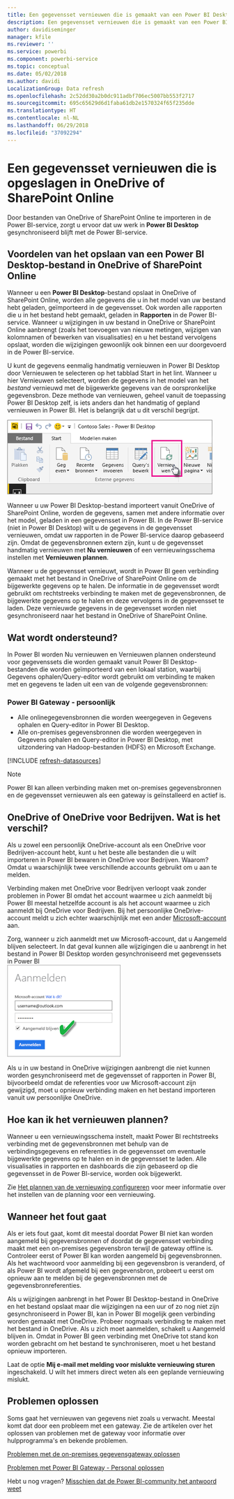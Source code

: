 ```yaml
---
title: Een gegevensset vernieuwen die is gemaakt van een Power BI Desktop-bestand in OneDrive of SharePoint Online
description: Een gegevensset vernieuwen die is gemaakt van een Power BI Desktop-bestand in OneDrive of in SharePoint Online
author: davidiseminger
manager: kfile
ms.reviewer: ''
ms.service: powerbi
ms.component: powerbi-service
ms.topic: conceptual
ms.date: 05/02/2018
ms.author: davidi
LocalizationGroup: Data refresh
ms.openlocfilehash: 2c52dd30a2b0dc911adbf706ec5007bb553f2717
ms.sourcegitcommit: 695c65629d6d1faba61db2e1570324f65f235dde
ms.translationtype: HT
ms.contentlocale: nl-NL
ms.lasthandoff: 06/29/2018
ms.locfileid: "37092294"
---
```

# <a name="refresh-a-dataset-stored-on-onedrive-or-sharepoint-online"></a>Een gegevensset vernieuwen die is opgeslagen in OneDrive of SharePoint Online
Door bestanden van OneDrive of SharePoint Online te importeren in de Power BI-service, zorgt u ervoor dat uw werk in **Power BI Desktop** gesynchroniseerd blijft met de Power BI-service.

## <a name="advantages-of-storing-a-power-bi-desktop-file-on-onedrive-or-sharepoint-online"></a>Voordelen van het opslaan van een Power BI Desktop-bestand in OneDrive of SharePoint Online
Wanneer u een **Power BI Desktop**-bestand opslaat in OneDrive of SharePoint Online, worden alle gegevens die u in het model van uw bestand hebt geladen, geïmporteerd in de gegevensset. Ook worden alle rapporten die u in het bestand hebt gemaakt, geladen in **Rapporten** in de Power BI-service. Wanneer u wijzigingen in uw bestand in OneDrive or SharePoint Online aanbrengt (zoals het toevoegen van nieuwe metingen, wijzigen van kolomnamen of bewerken van visualisaties) en u het bestand vervolgens opslaat, worden die wijzigingen gewoonlijk ook binnen een uur doorgevoerd in de Power BI-service.

U kunt de gegevens eenmalig handmatig vernieuwen in Power BI Desktop door Vernieuwen te selecteren op het tabblad Start in het lint. Wanneer u hier Vernieuwen selecteert, worden de gegevens in het model van het *bestand* vernieuwd met de bijgewerkte gegevens van de oorspronkelijke gegevensbron. Deze methode van vernieuwen, geheel vanuit de toepassing Power BI Desktop zelf, is iets anders dan het handmatig of gepland vernieuwen in Power BI. Het is belangrijk dat u dit verschil begrijpt.

![](media/refresh-desktop-file-onedrive/pbix-refresh.png)

Wanneer u uw Power BI Desktop-bestand importeert vanuit OneDrive of SharePoint Online, worden de gegevens, samen met andere informatie over het model, geladen in een gegevensset in Power BI. In de Power BI-service (niet in Power BI Desktop) wilt u de gegevens in de gegevensset vernieuwen, omdat uw rapporten in de Power BI-service daarop gebaseerd zijn. Omdat de gegevensbronnen extern zijn, kunt u de gegevensset handmatig vernieuwen met **Nu vernieuwen** of een vernieuwingsschema instellen met **Vernieuwen plannen**.

Wanneer u de gegevensset vernieuwt, wordt in Power BI geen verbinding gemaakt met het bestand in OneDrive of SharePoint Online om de bijgewerkte gegevens op te halen. De informatie in de gegevensset wordt gebruikt om rechtstreeks verbinding te maken met de gegevensbronnen, de bijgewerkte gegevens op te halen en deze vervolgens in de gegevensset te laden. Deze vernieuwde gegevens in de gegevensset worden niet gesynchroniseerd naar het bestand in OneDrive of SharePoint Online.

## <a name="whats-supported"></a>Wat wordt ondersteund?
In Power BI worden Nu vernieuwen en Vernieuwen plannen ondersteund voor gegevenssets die worden gemaakt vanuit Power BI Desktop-bestanden die worden geïmporteerd van een lokaal station, waarbij Gegevens ophalen/Query-editor wordt gebruikt om verbinding te maken met en gegevens te laden uit een van de volgende gegevensbronnen:

### <a name="power-bi-gateway---personal"></a>Power BI Gateway - persoonlijk
* Alle onlinegegevensbronnen die worden weergegeven in Gegevens ophalen en Query-editor in Power BI Desktop.
* Alle on-premises gegevensbronnen die worden weergegeven in Gegevens ophalen en Query-editor in Power BI Desktop, met uitzondering van Hadoop-bestanden (HDFS) en Microsoft Exchange.

<!-- Refresh Data sources-->
[!INCLUDE [refresh-datasources](./includes/refresh-datasources.md)]

> [!NOTE]
> Power BI kan alleen verbinding maken met on-premises gegevensbronnen en de gegevensset vernieuwen als een gateway is geïnstalleerd en actief is.
> 
> 

## <a name="onedrive-or-onedrive-for-business-whats-the-difference"></a>OneDrive of OneDrive voor Bedrijven. Wat is het verschil?
Als u zowel een persoonlijk OneDrive-account als een OneDrive voor Bedrijven-account hebt, kunt u het beste alle bestanden die u wilt importeren in Power BI bewaren in OneDrive voor Bedrijven. Waarom? Omdat u waarschijnlijk twee verschillende accounts gebruikt om u aan te melden.

Verbinding maken met OneDrive voor Bedrijven verloopt vaak zonder problemen in Power BI omdat het account waarmee u zich aanmeldt bij Power BI meestal hetzelfde account is als het account waarmee u zich aanmeldt bij OneDrive voor Bedrijven. Bij het persoonlijke OneDrive-account meldt u zich echter waarschijnlijk met een ander [Microsoft-account](https://account.microsoft.com) aan.

Zorg, wanneer u zich aanmeldt met uw Microsoft-account, dat u Aangemeld blijven selecteert. In dat geval kunnen alle wijzigingen die u aanbrengt in het bestand in Power BI Desktop worden gesynchroniseerd met gegevenssets in Power BI  
    ![](media/refresh-desktop-file-onedrive/refresh_signin_keepmesignedin.png)

Als u in uw bestand in OneDrive wijzigingen aanbrengt die niet kunnen worden gesynchroniseerd met de gegevensset of rapporten in Power BI, bijvoorbeeld omdat de referenties voor uw Microsoft-account zijn gewijzigd, moet u opnieuw verbinding maken en het bestand importeren vanuit uw persoonlijke OneDrive.

## <a name="how-do-i-schedule-refresh"></a>Hoe kan ik het vernieuwen plannen?
Wanneer u een vernieuwingsschema instelt, maakt Power BI rechtstreeks verbinding met de gegevensbronnen met behulp van de verbindingsgegevens en referenties in de gegevensset om eventuele bijgewerkte gegevens op te halen en in de gegevensset te laden. Alle visualisaties in rapporten en dashboards die zijn gebaseerd op die gegevensset in de Power BI-service, worden ook bijgewerkt.

Zie [Het plannen van de vernieuwing configureren](refresh-scheduled-refresh.md) voor meer informatie over het instellen van de planning voor een vernieuwing.

## <a name="when-things-go-wrong"></a>Wanneer het fout gaat
Als er iets fout gaat, komt dit meestal doordat Power BI niet kan worden aangemeld bij gegevensbronnen of doordat de gegevensset verbinding maakt met een on-premises gegevensbron terwijl de gateway offline is. Controleer eerst of Power BI kan worden aangemeld bij gegevensbronnen. Als het wachtwoord voor aanmelding bij een gegevensbron is veranderd, of als Power BI wordt afgemeld bij een gegevensbron, probeert u eerst om opnieuw aan te melden bij de gegevensbronnen met de gegevensbronreferenties.

Als u wijzigingen aanbrengt in het Power BI Desktop-bestand in OneDrive en het bestand opslaat maar die wijzigingen na een uur of zo nog niet zijn gesynchroniseerd in Power BI, kan in Power BI mogelijk geen verbinding worden gemaakt met OneDrive. Probeer nogmaals verbinding te maken met het bestand in OneDrive. Als u zich moet aanmelden, schakelt u Aangemeld blijven in. Omdat in Power BI geen verbinding met OneDrive tot stand kon worden gebracht om het bestand te synchroniseren, moet u het bestand opnieuw importeren.

Laat de optie **Mij e-mail met melding voor mislukte vernieuwing sturen** ingeschakeld. U wilt het immers direct weten als een geplande vernieuwing mislukt.

## <a name="troubleshooting"></a>Problemen oplossen
Soms gaat het vernieuwen van gegevens niet zoals u verwacht. Meestal komt dat door een probleem met een gateway. Zie de artikelen over het oplossen van problemen met de gateway voor informatie over hulpprogramma's en bekende problemen.

[Problemen met de on-premises gegevensgateway oplossen](service-gateway-onprem-tshoot.md)

[Problemen met Power BI Gateway - Personal oplossen](service-admin-troubleshooting-power-bi-personal-gateway.md)

Hebt u nog vragen? [Misschien dat de Power BI-community het antwoord weet](http://community.powerbi.com/)

